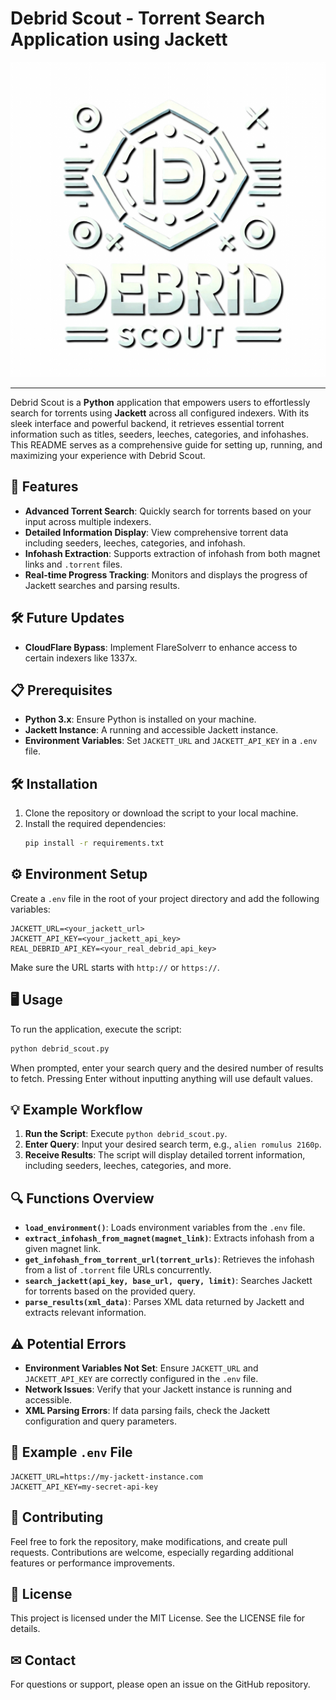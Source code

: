 # Debrid Scout - Torrent Search Application using Jackett

![Logo](https://github.com/anhtdang92/Debrid_Scout/blob/main/app/static/logo.png)

---

Debrid Scout is a **Python** application that empowers users to effortlessly search for torrents using **Jackett** across all configured indexers. With its sleek interface and powerful backend, it retrieves essential torrent information such as titles, seeders, leeches, categories, and infohashes. This README serves as a comprehensive guide for setting up, running, and maximizing your experience with Debrid Scout.

## 🚀 Features
- **Advanced Torrent Search**: Quickly search for torrents based on your input across multiple indexers.
- **Detailed Information Display**: View comprehensive torrent data including seeders, leeches, categories, and infohash.
- **Infohash Extraction**: Supports extraction of infohash from both magnet links and `.torrent` files.
- **Real-time Progress Tracking**: Monitors and displays the progress of Jackett searches and parsing results.

## 🛠 Future Updates
- **CloudFlare Bypass**: Implement FlareSolverr to enhance access to certain indexers like 1337x.

## 📋 Prerequisites
- **Python 3.x**: Ensure Python is installed on your machine.
- **Jackett Instance**: A running and accessible Jackett instance.
- **Environment Variables**: Set `JACKETT_URL` and `JACKETT_API_KEY` in a `.env` file.

## 🛠 Installation
1. Clone the repository or download the script to your local machine.
2. Install the required dependencies:
   ```bash
   pip install -r requirements.txt
   ```

## ⚙ Environment Setup
Create a `.env` file in the root of your project directory and add the following variables:
```
JACKETT_URL=<your_jackett_url>
JACKETT_API_KEY=<your_jackett_api_key>
REAL_DEBRID_API_KEY=<your_real_debrid_api_key>
```
Make sure the URL starts with `http://` or `https://`.

## 🖥 Usage
To run the application, execute the script:
```bash
python debrid_scout.py
```
When prompted, enter your search query and the desired number of results to fetch. Pressing Enter without inputting anything will use default values.

## 💡 Example Workflow
1. **Run the Script**: Execute `python debrid_scout.py`.
2. **Enter Query**: Input your desired search term, e.g., `alien romulus 2160p`.
3. **Receive Results**: The script will display detailed torrent information, including seeders, leeches, categories, and more.

## 🔍 Functions Overview
- **`load_environment()`**: Loads environment variables from the `.env` file.
- **`extract_infohash_from_magnet(magnet_link)`**: Extracts infohash from a given magnet link.
- **`get_infohash_from_torrent_url(torrent_urls)`**: Retrieves the infohash from a list of `.torrent` file URLs concurrently.
- **`search_jackett(api_key, base_url, query, limit)`**: Searches Jackett for torrents based on the provided query.
- **`parse_results(xml_data)`**: Parses XML data returned by Jackett and extracts relevant information.

## ⚠ Potential Errors
- **Environment Variables Not Set**: Ensure `JACKETT_URL` and `JACKETT_API_KEY` are correctly configured in the `.env` file.
- **Network Issues**: Verify that your Jackett instance is running and accessible.
- **XML Parsing Errors**: If data parsing fails, check the Jackett configuration and query parameters.

## 📄 Example `.env` File
```
JACKETT_URL=https://my-jackett-instance.com
JACKETT_API_KEY=my-secret-api-key
```

## 🤝 Contributing
Feel free to fork the repository, make modifications, and create pull requests. Contributions are welcome, especially regarding additional features or performance improvements.

## 📜 License
This project is licensed under the MIT License. See the LICENSE file for details.

## ✉ Contact
For questions or support, please open an issue on the GitHub repository.
